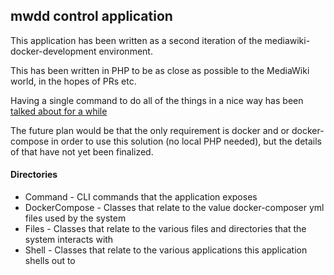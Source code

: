 ## mwdd control application

This application has been written as a second iteration of the mediawiki-docker-development environment.

This has been written in PHP to be as close as possible to the MediaWiki world, in the hopes of PRs etc.

Having a single command to do all of the things in a nice way has been [talked about for a while](https://github.com/addshore/mediawiki-docker-dev/issues/84)

The future plan would be that the only requirement is docker and or docker-compose in order to use this solution (no local PHP needed), but the details of that have not yet been finalized.

#### Directories

 - Command - CLI commands that the application exposes
 - DockerCompose - Classes that relate to the value docker-composer yml files used by the system
 - Files - Classes that relate to the various files and directories that the system interacts with
 - Shell - Classes that relate to the various applications this application shells out to
